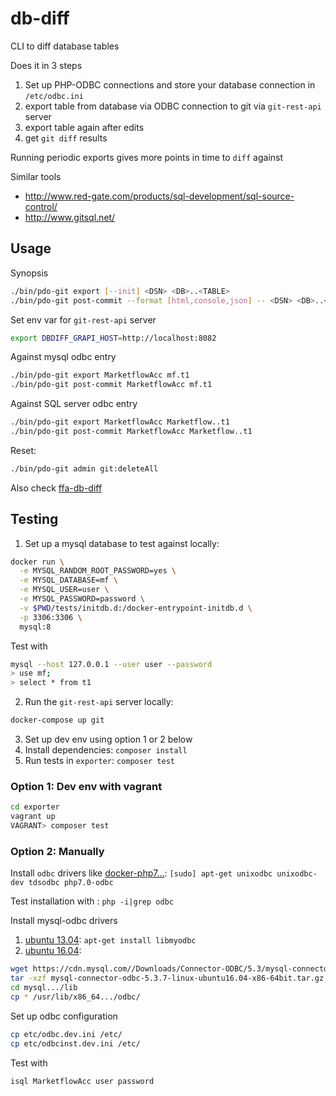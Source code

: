 # db-diff
CLI to diff database tables

Does it in 3 steps

1. Set up PHP-ODBC connections and store your database connection in `/etc/odbc.ini`
2. export table from database via ODBC connection to git via `git-rest-api` server
3. export table again after edits
4. get `git diff` results

Running periodic exports gives more points in time to `diff` against

Similar tools
* http://www.red-gate.com/products/sql-development/sql-source-control/
* http://www.gitsql.net/

## Usage

Synopsis
```bash
./bin/pdo-git export [--init] <DSN> <DB>..<TABLE>
./bin/pdo-git post-commit --format [html,console,json] -- <DSN> <DB>..<TABLE>
```

Set env var for `git-rest-api` server

```bash
export DBDIFF_GRAPI_HOST=http://localhost:8082
```

Against mysql odbc entry
```bash
./bin/pdo-git export MarketflowAcc mf.t1
./bin/pdo-git post-commit MarketflowAcc mf.t1
```

Against SQL server odbc entry
```bash
./bin/pdo-git export MarketflowAcc Marketflow..t1
./bin/pdo-git post-commit MarketflowAcc Marketflow..t1
```

Reset:
```bash
./bin/pdo-git admin git:deleteAll
```

Also check [ffa-db-diff](https://github.com/shadiakiki1986/ffa-db-diff/)

## Testing
1. Set up a mysql database to test against locally:

```bash
docker run \
  -e MYSQL_RANDOM_ROOT_PASSWORD=yes \
  -e MYSQL_DATABASE=mf \
  -e MYSQL_USER=user \
  -e MYSQL_PASSWORD=password \
  -v $PWD/tests/initdb.d:/docker-entrypoint-initdb.d \
  -p 3306:3306 \
  mysql:8
```

Test with

```bash
mysql --host 127.0.0.1 --user user --password
> use mf;
> select * from t1
```

2. Run the `git-rest-api` server locally:

```bash
docker-compose up git
```
3. Set up dev env using option 1 or 2 below
4. Install dependencies: `composer install`
4. Run tests in `exporter`: `composer test`

### Option 1: Dev env with vagrant
```bash
cd exporter
vagrant up
VAGRANT> composer test
```

### Option 2: Manually
Install `odbc` drivers like [docker-php7...](https://github.com/shadiakiki1986/docker-php7-apache-odbc-and-other/blob/master/Dockerfile):
`[sudo] apt-get unixodbc unixodbc-dev tdsodbc php7.0-odbc`

Test installation with : `php -i|grep odbc`

Install mysql-odbc drivers
1. [ubuntu 13.04](http://askubuntu.com/a/258295/543234): `apt-get install libmyodbc`
2. [ubuntu 16.04](http://askubuntu.com/a/822399/543234):
```bash
wget https://cdn.mysql.com//Downloads/Connector-ODBC/5.3/mysql-connector-odbc-5.3.7-linux-ubuntu16.04-x86-64bit.tar.gz
tar -xzf mysql-connector-odbc-5.3.7-linux-ubuntu16.04-x86-64bit.tar.gz
cd mysql.../lib
cp * /usr/lib/x86_64.../odbc/
```

Set up odbc configuration
```bash
cp etc/odbc.dev.ini /etc/
cp etc/odbcinst.dev.ini /etc/
```

Test with
```bash
isql MarketflowAcc user password
```
